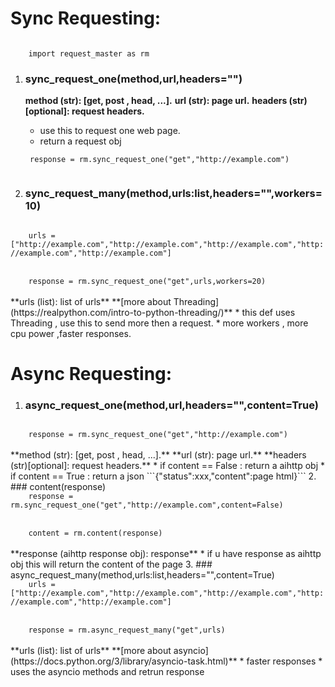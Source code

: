 # Sync Requesting:

<code>
   	import request_master as rm
</code>

1. ### sync_request_one(method,url,headers="")

    **method (str):            [get, post , head, ...].**
    **url    (str):             page url.**
    **headers (str)[optional]: request headers.**
    * use this to request one web page.
    * return a request obj 
	<code>
	response = rm.sync_request_one("get","http://example.com")
	</code>

2. ### sync_request_many(method,urls:list,headers="",workers=10)
<code>
	urls = ["http://example.com","http://example.com","http://example.com","http://example.com","http://example.com"]
</code>
    <br>
<code>
   	response = rm.sync_request_one("get",urls,workers=20)
</code>
    <br>
    **urls (list): list of urls**
    **[more about Threading](https://realpython.com/intro-to-python-threading/)**
    * this def uses Threading , use this to send more then a request.
    * more workers , more cpu power ,faster responses.     

# Async Requesting:
1. ### async_request_one(method,url,headers="",content=True)
<code>
   	response = rm.sync_request_one("get","http://example.com")  	
</code>
    <br>
    **method (str):            [get, post , head, ...].**
    **url    (str):             page url.**
    **headers (str)[optional]: request headers.**
    * if content == False : return a aihttp obj
    * if content == True : return a json ```{"status":xxx,"content":page html}```
2.  ### content(response)
<code>
   	response = rm.sync_request_one("get","http://example.com",content=False)  	
</code>
    <br>    
<code>
   	content = rm.content(response)  	
</code>
    <br>
    **response (aihttp response obj): response**
    * if u have response as aihttp obj this will return the content of the page
3. ### async_request_many(method,urls:list,headers="",content=True)
<code>
   	urls = ["http://example.com","http://example.com","http://example.com","http://example.com","http://example.com"]
</code>
    <br>
<code>
   	response = rm.async_request_many("get",urls)  	
</code>
    <br>    
    **urls (list): list of urls**
    **[more about asyncio](https://docs.python.org/3/library/asyncio-task.html)**
    * faster responses
    * uses the asyncio methods and retrun response
